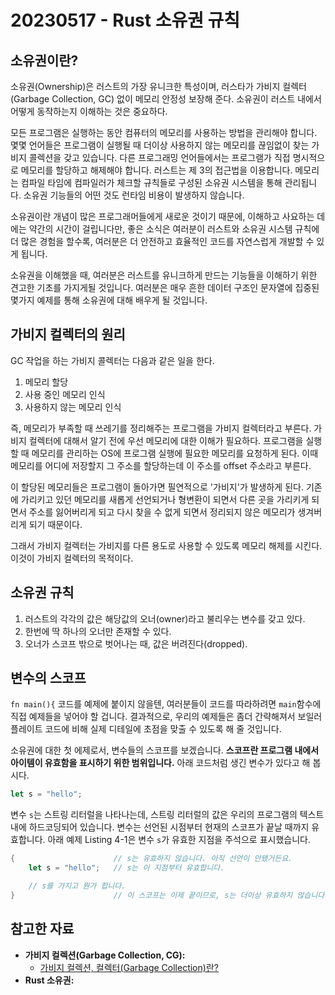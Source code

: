# 20230517 - Rust 소유권 규칙

## 소유권이란?
소유권(Ownership)은 러스트의 가장 유니크한 특성이며, 러스타가 가비지 컬렉터(Garbage Collection, GC) 없이 메모리 안정성 보장해 준다. 소유권이 러스트 내에서 어떻게 동작하는지 이해하는 것은 중요하다.

모든 프로그램은 실행하는 동안 컴퓨터의 메모리를 사용하는 방법을 관리해야 합니다. 몇몇 언어들은 프로그램이 실행될 때 더이상 사용하지 않는 메모리를 끊임없이 찾는 가비지 콜렉션을 갖고 있습니다. 다른 프로그래밍 언어들에서는 프로그램가 직접 명시적으로 메모리를 할당하고 해제해야 합니다. 러스트는 제 3의 접근법을 이용합니다. 메모리는 컴파일 타임에 컴파일러가 체크할 규칙들로 구성된 소유권 시스템을 통해 관리됩니다. 소유권 기능들의 어떤 것도 런타임 비용이 발생하지 않습니다.

소유권이란 개념이 많은 프로그래머들에게 새로운 것이기 때문에, 이해하고 사요하는 데에는 약간의 시간이 걸립니다만, 좋은 소식은 여러분이 러스트와 소유권 시스템 규칙에 더 많은 경험을 할수록, 여러분은 더 안전하고 효율적인 코드를 자연스럽게 개발할 수 있게 됩니다.

소유권을 이해했을 때, 여러분은 러스트를 유니크하게 만드는 기능들을 이해하기 위한 견고한 기초를 가지게될 것입니다. 여러분은 매우 흔한 데이터 구조인 문자열에 집중된 몇가지 예제를 통해 소유권에 대해 배우게 될 것입니다.

## 가비지 컬렉터의 원리
GC 작업을 하는 가비지 콜렉터는 다음과 같은 일을 한다.

1. 메모리 할당
2. 사용 중인 메모리 인식
3. 사용하지 않는 메모리 인식

즉, 메모리가 부족할 때 쓰레기를 정리해주는 프로그램을 가비지 컬렉터라고 부른다. 가비지 컬렉터에 대해서 알기 전에 우선 메모리에 대한 이해가 필요하다.
프로그램을 실행할 때 메모리를 관리하는 OS에 프로그램 실행에 필요한 메모리를 요청하게 된다. 이때 메모리를 어디에 저장할지 그 주소를 할당하는데 이 주소를 offset 주소라고 부른다.

이 할당된 메모리들은 프로그램이 돌아가면 필연적으로 '가비지'가 발생하게 된다. 기존에 가리키고 있던 메모리를 새롭게 선언되거나 형변환이 되면서 다른 곳을 가리키게 되면서 주소를 잃어버리게 되고 다시 찾을 수 없게 되면서 정리되지 않은 메모리가 생겨버리게 되기 때문이다.

그래서 가비지 컬렉터는 가비지를 다른 용도로 사용할 수 있도록 메모리 해제를 시킨다. 이것이 가비지 컬렉터의 목적이다.  

## 소유권 규칙
1. 러스트의 각각의 값은 해당값의 오너(owner)라고 불리우는 변수를 갖고 있다.
2. 한번에 딱 하나의 오너만 존재할 수 있다.
3. 오너가 스코프 밖으로 벗어나는 때, 값은 버려진다(dropped).

## 변수의 스코프
`fn main(){` 코드를 예제에 붙이지 않을텐, 여러분들이 코드를 따라하려면 `main`함수에 직접 예제들을 넣어야 할 겁니다. 결과적으로, 우리의 예제들은 좀더 간략해져서 보일러 플레이트 코드에 비해 실제 디테일에 초점을 맞출 수 있도록 해 줄 것입니다.

소유권에 대한 첫 에제로서, 변수들의 스코프를 보겠습니다. **스코프란 프로그램 내에서 아이템이 유효함을 표시하기 위한 범위입니다.** 아래 코드처럼 생긴 변수가 있다고 해 봅시다.

```rust
let s = "hello";
```
변수 `s`는 스트링 리터럴을 나타나는데, 스트링 리터럴의 값은 우리의 프로그램의 텍스트 내에 하드코딩되어 있습니다. 변수는 선언된 시점부터 현재의 스코프가 끝날 때까지 유효합니다. 아래 예제 Listing 4-1은 변수 `s`가 유효한 지점을 주석으로 표시했습니다.

```rust
{                      // s는 유효하지 않습니다. 아직 선언이 안됐거든요.
    let s = "hello";   // s는 이 지점부터 유효합니다.

    // s를 가지고 뭔가 합니다.
}                      // 이 스코프는 이제 끝이므로, s는 더이상 유효하지 않습니다.
```

## 참고한 자료
- **가비지 컬렉션(Garbage Collection, CG):**
  - [가비지 컬렉션, 컬렉터(Garbage Collection)란?](https://blog.metafor.kr/163)
- **Rust 소유권:**